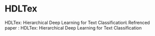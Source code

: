 # HDLTex
HDLTex: Hierarchical Deep Learning for Text Classification\\
Refrenced paper : HDLTex: Hierarchical Deep Learning for Text Classification


